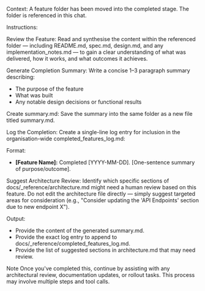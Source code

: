 Context: A feature folder has been moved into the completed stage.
The folder is referenced in this chat.

Instructions:

Review the Feature: Read and synthesise the content within the referenced
folder — including README.md, spec.md, design.md, and any
implementation_notes.md — to gain a clear understanding of what was delivered,
how it works, and what outcomes it achieves.

Generate Completion Summary: Write a concise 1–3 paragraph summary describing:

- The purpose of the feature
- What was built
- Any notable design decisions or functional results

Create summary.md: Save the summary into the same folder as a new file titled
summary.md.

Log the Completion: Create a single-line log entry for inclusion in the
organisation-wide completed_features_log.md:

Format:

- **[Feature Name]:** Completed [YYYY-MM-DD].
  [One-sentence summary of purpose/outcome].

Suggest Architecture Review: Identify which specific sections of
docs/\_reference/architecture.md might need a human review based on
this feature. Do not edit the architecture file directly —
simply suggest targeted areas for consideration
(e.g., "Consider updating the 'API Endpoints' section due to new endpoint X").

Output:

- Provide the content of the generated summary.md.
- Provide the exact log entry to append to
  docs/\_reference/completed_features_log.md.
- Provide the list of suggested sections in architecture.md that may
  need review.

Note
Once you've completed this, continue by assisting with any architectural
review, documentation updates, or rollout tasks. This process may involve multiple steps and tool calls.

